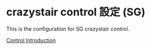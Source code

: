 # crazystair control 設定 (SG)

This is the configuration for SG crazystair control.

[Control Introduction](./control.md)

